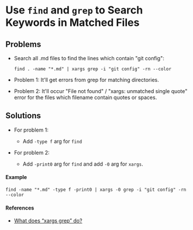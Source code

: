 # Use `find` and `grep` to Search Keywords in Matched Files

## Problems
* Search all .md files to find the lines which contain "git config":
    
      find . -name "*.md" | xargs grep -i "git config" -rn --color

* Problem 1: It'll get errors from grep for matching directories.
* Problem 2: It'll occur "File not found" / "xargs: unmatched single quote" error for the files which filename contain quotes or spaces.

## Solutions
* For problem 1:
  * Add `-type f` arg for `find`

* For problem 2:
  * Add `-print0` arg for `find` and add `-0` arg for `xargs`.

#### Example

    find -name "*.md" -type f -print0 | xargs -0 grep -i "git config" -rn --color

#### References
* [What does “xargs grep” do?](https://askubuntu.com/questions/833128/what-does-xargs-grep-do)

    
